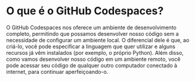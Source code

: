 # O que é o GitHub Codespaces?

O GitHub Codespaces nos oferece um ambiente de desenvolvimento completo, permitindo que possamos desenvolver nosso código sem a necessidade de configurar um ambiente local. O diferencial dele é que, ao criá-lo, você pode especificar a linguagem que quer utilizar e alguns recursos já vêm instalados (por exemplo, o próprio Python). Além disso, como vamos desenvolver nosso código em um ambiente remoto, você pode acessar seu código de qualquer outro computador conectado à internet, para continuar aperfeiçoando-o.
